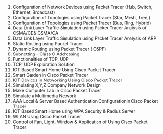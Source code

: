 1.	Configuration of Network Devices using Packet Tracer (Hub, Switch, Ethernet, Broadcast)
2.	Configuration of Topologies using Packet Tracer (Star, Mesh, Tree,)
3.	Configuration of Topologies using Packet Tracer (Bus, Ring, Hybrid)
4.	Data Link Layer Traffic Simulation using Packet Tracer Analysis of CSMA/CD& CSMA/CA
5.	Data Link Layer Traffic Simulation using Packet Tracer Analysis of ARP 
6.	Static Routing using Packet Tracer
7.	Dynamic Routing using Packet Tracer ( OSPF)
8.	Subnetting – Class C Addressing
9.	Functionalities of TCP, UDP
10.	TCP, UDP Exploration Solution
11.	IOT Based Smart Home Using Cisco Packet Tracer
12.	Smart Garden in Cisco Packet Tracer
13.	IOT Devices in Networking Using Cisco Packet Tracer
14.	Simulating X,Y,Z Company Network Design
15.	Make Computer Lab in Cisco Packet Tracer
16.	Simulate a Multimedia Network
17.	AAA Local & Server Based Authentication Configurationin Cisco Packet Tracer
18.	IOT Based Smart Home using WPA Security & Radius Server
19.	WLAN Using Cisco Packet Tracer
20.	Control of Fan, Light, Window & Application of Using Cisco Packet Tracer
